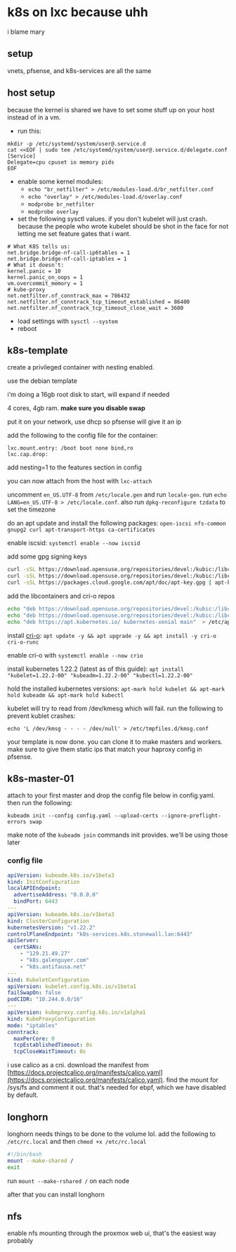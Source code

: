 # k8s on lxc because uhh
i blame mary

## setup
vnets, pfsense, and k8s-services are all the same

## host setup
because the kernel is shared we have to set some stuff up on your host instead of in a vm.
* run this:
```
mkdir -p /etc/systemd/system/user@.service.d
cat <<EOF | sudo tee /etc/systemd/system/user@.service.d/delegate.conf
[Service]
Delegate=cpu cpuset io memory pids
EOF
```
* enable some kernel modules:
    * `echo "br_netfilter" > /etc/modules-load.d/br_netfilter.conf`
    * `echo "overlay" > /etc/modules-load.d/overlay.conf`
    * `modprobe br_netfilter`
    * `modprobe overlay`
* set the following sysctl values. if you don't kubelet will just crash. because the people who wrote kubelet should be shot in the face for not letting me set feature gates that i want.
```
# What K8S tells us:
net.bridge.bridge-nf-call-ip6tables = 1
net.bridge.bridge-nf-call-iptables = 1
# What it doesn't:
kernel.panic = 10
kernel.panic_on_oops = 1
vm.overcommit_memory = 1
# kube-proxy
net.netfilter.nf_conntrack_max = 786432
net.netfilter.nf_conntrack_tcp_timeout_established = 86400
net.netfilter.nf_conntrack_tcp_timeout_close_wait = 3600
```
* load settings with `sysctl --system`
* reboot

## k8s-template
create a privileged container with nesting enabled.

use the debian template

i'm doing a 16gb root disk to start, will expand if needed

4 cores, 4gb ram. **make sure you disable swap**

put it on your network, use dhcp so pfsense will give it an ip

add the following to the config file for the container:
```
lxc.mount.entry: /boot boot none bind,ro
lxc.cap.drop: 
```
add nesting=1 to the features section in config

you can now attach from the host with `lxc-attach`

uncomment `en_US.UTF-8` from `/etc/locale.gen` and run `locale-gen`. run `echo LANG=en_US.UTF-8 > /etc/locale.conf`. also run `dpkg-reconfigure tzdata` to set the timezone

do an apt update and install the following packages: `open-iscsi nfs-common gnupg2 curl apt-transport-https ca-certificates`

enable iscsid: `systemctl enable --now iscsid`

add some gpg signing keys
```bash
curl -sSL https://download.opensuse.org/repositories/devel:/kubic:/libcontainers:/stable/Debian_11/Release.key | apt-key add -
curl -sSL https://download.opensuse.org/repositories/devel:/kubic:/libcontainers:/stable:/cri-o:/1.22/Debian_11/Release.key | apt-key add -
curl -sSL https://packages.cloud.google.com/apt/doc/apt-key.gpg | apt-key add -
```
add the libcontainers and cri-o repos
```bash
echo "deb https://download.opensuse.org/repositories/devel:/kubic:/libcontainers:/stable/Debian_11/ /" > /etc/apt/sources.list.d/libcontainers.list
echo "deb https://download.opensuse.org/repositories/devel:/kubic:/libcontainers:/stable:/cri-o:/1.22/Debian_11/ /" > /etc/apt/sources.list.d/crio.list
echo "deb https://apt.kubernetes.io/ kubernetes-xenial main"  > /etc/apt/sources.list.d/kubernetes.list
```

install [cri-o](https://cri-o.io/): `apt update -y && apt upgrade -y && apt install -y cri-o cri-o-runc`

enable cri-o with `systemctl enable --now crio`

install kubernetes 1.22.2 (latest as of this guide): `apt install "kubelet=1.22.2-00" "kubeadm=1.22.2-00" "kubectl=1.22.2-00"`

hold the installed kubernetes versions: `apt-mark hold kubelet && apt-mark hold kubeadm && apt-mark hold kubectl`

kubelet will try to read from /dev/kmesg which will fail. run the following to prevent kublet crashes:
```
echo 'L /dev/kmsg - - - - /dev/null' > /etc/tmpfiles.d/kmsg.conf
```
your template is now done. you can clone it to make masters and workers. make sure to give them static ips that match your haproxy config in pfsense.

## k8s-master-01
attach to your first master and drop the config file below in config.yaml. then run the following:
```
kubeadm init --config config.yaml --upload-certs --ignore-preflight-errors swap
```
make note of the `kubeadm join` commands init provides. we'll be using those later

### config file
```yaml
apiVersion: kubeadm.k8s.io/v1beta3
kind: InitConfiguration
localAPIEndpoint:
  advertiseAddress: "0.0.0.0"
  bindPort: 6443
---
apiVersion: kubeadm.k8s.io/v1beta3
kind: ClusterConfiguration
kubernetesVersion: "v1.22.2"
controlPlaneEndpoint: "k8s-services.k8s.stonewall.lan:6443"
apiServer:
  certSANs:
    - "129.21.49.27"
    - "k8s.galenguyer.com"
    - "k8s.antifausa.net"
---
kind: KubeletConfiguration
apiVersion: kubelet.config.k8s.io/v1beta1
failSwapOn: false
podCIDR: "10.244.0.0/16"
---
apiVersion: kubeproxy.config.k8s.io/v1alpha1
kind: KubeProxyConfiguration
mode: "iptables"
conntrack:
  maxPerCore: 0
  tcpEstablishedTimeout: 0s
  tcpCloseWaitTimeout: 0s
```

i use calico as a cni. download the manifest from [https://docs.projectcalico.org/manifests/calico.yaml](https://docs.projectcalico.org/manifests/calico.yaml). find the mount for /sys/fs and comment it out. that's needed for ebpf, which we have disabled by default. 

## longhorn
longhorn needs things to be done to the volume lol. add the following to `/etc/rc.local` and then `chmod +x /etc/rc.local`
```bash
#!/bin/bash
mount --make-shared /
exit
```
run `mount --make-rshared /` on each node

after that you can install longhorn

## nfs
enable nfs mounting through the proxmox web ui, that's the easiest way probably
